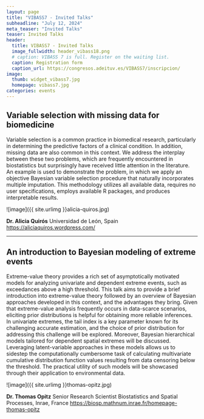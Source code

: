 ```yaml
---
layout: page
title: "VIBASS7 - Invited Talks"
subheadline: "July 12, 2024"
meta_teaser: "Invited Talks"
teaser: Invited Talks
header:
  title: VIBASS7 - Invited Talks
  image_fullwidth: header_vibass18.png
  # caption: VIBASS 7 is full. Register on the waiting list.
  caption: Registration form
  caption_url: https://congresos.adeituv.es/VIBASS7/inscripcion/
image:
  thumb: widget_vibass7.jpg
  homepage: vibass7.jpg
categories: events
---
```



## Variable selection with missing data for biomedicine

Variable selection is a common practice in biomedical research,
particularly in determining the predictive factors of a clinical condition.
In addition, missing data are also common in this context. We address the
interplay between these two problems, which are frequently encountered in
biostatistics but surprisingly have received little attention in the
literature. An example is used to demonstrate the problem, in which we
apply an objective Bayesian variable selection procedure that naturally
incorporates multiple imputation. This methodology utilizes all available
data, requires no user specifications, employs available R packages, and
produces interpretable results.


![image]({{ site.urlimg }}alicia-quiros.jpg)

__Dr. Alicia Quirós__
Universidad de León, Spain
<https://aliciaquiros.wordpress.com/>


<hr>

## An introduction to Bayesian modeling of extreme events

Extreme-value theory provides a rich set of asymptotically motivated models for analyzing univariate and dependent extreme events, such as exceedances above a high threshold. This talk aims to provide a brief introduction into extreme-value theory followed by an overview of Bayesian approaches developed in this context, and the advantages they bring.  Given that extreme-value analysis frequently occurs in data-scarce scenarios, eliciting prior distributions is helpful for obtaining more reliable inferences.  In univariate extremes, the tail index is a key parameter known for its challenging accurate estimation, and the choice of prior distribution for addressing this challenge will be explored. Moreover, Bayesian hierarchical models tailored for dependent spatial extremes will be discussed.  Leveraging latent-variable approaches in these models allows us to sidestep the computationally cumbersome task of calculating multivariate cumulative distribution function values resulting from data censoring below the threshold. The practical utility of such models will be showcased through their application to environmental data.

![image]({{ site.urlimg }}thomas-opitz.jpg)

__Dr. Thomas Opitz__
Senior Research Scientist
Biostatistics and Spatial Processes, Inrae, France
<https://biosp.mathnum.inrae.fr/homepage-thomas-opitz>
